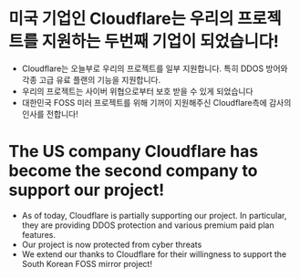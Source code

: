 # 미국 기업인 Cloudflare는 우리의 프로젝트를 지원하는 두번째 기업이 되었습니다!
- Cloudflare는 오늘부로 우리의 프로젝트를 일부 지원합니다. 특히 DDOS 방어와 각종 고급 유료 플랜의 기능을 지원합니다.
- 우리의 프로젝트는 사이버 위협으로부터 보호 받을 수 있게 되었습니다
- 대한민국 FOSS 미러 프로젝트를 위해 기꺼이 지원해주신 Cloudflare측에 감사의 인사를 전합니다!

# The US company Cloudflare has become the second company to support our project!
- As of today, Cloudflare is partially supporting our project. In particular, they are providing DDOS protection and various premium paid plan features.
- Our project is now protected from cyber threats
- We extend our thanks to Cloudflare for their willingness to support the South Korean FOSS mirror project!
